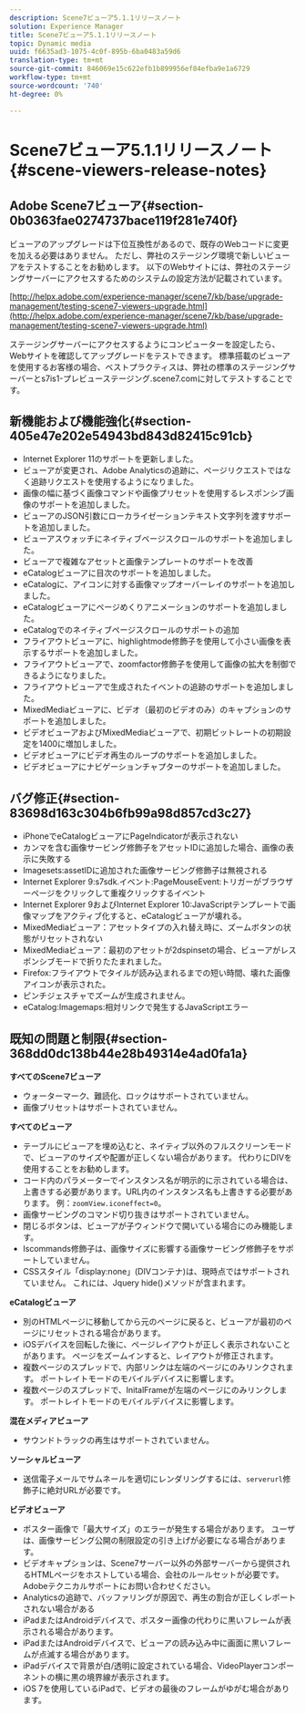```yaml
---
description: Scene7ビューア5.1.1リリースノート
solution: Experience Manager
title: Scene7ビューア5.1.1リリースノート
topic: Dynamic media
uuid: f6635ad3-1075-4c0f-895b-6ba0483a59d6
translation-type: tm+mt
source-git-commit: 846069e15c622efb1b899956ef84efba9e1a6729
workflow-type: tm+mt
source-wordcount: '740'
ht-degree: 0%

---
```



# Scene7ビューア5.1.1リリースノート{#scene-viewers-release-notes}

## Adobe Scene7ビューア{#section-0b0363fae0274737bace119f281e740f}

ビューアのアップグレードは下位互換性があるので、既存のWebコードに変更を加える必要はありません。 ただし、弊社のステージング環境で新しいビューアをテストすることをお勧めします。 以下のWebサイトには、弊社のステージングサーバーにアクセスするためのシステムの設定方法が記載されています。

[http://helpx.adobe.com/experience-manager/scene7/kb/base/upgrade-management/testing-scene7-viewers-upgrade.html](http://helpx.adobe.com/experience-manager/scene7/kb/base/upgrade-management/testing-scene7-viewers-upgrade.html)

ステージングサーバーにアクセスするようにコンピューターを設定したら、Webサイトを確認してアップグレードをテストできます。 標準搭載のビューアを使用するお客様の場合、ベストプラクティスは、弊社の標準のステージングサーバーとs7is1-プレビューステージング.scene7.comに対してテストすることです。

## 新機能および機能強化{#section-405e47e202e54943bd843d82415c91cb}

* Internet Explorer 11のサポートを更新しました。
* ビューアが変更され、Adobe Analyticsの追跡に、ページリクエストではなく追跡リクエストを使用するようになりました。
* 画像の幅に基づく画像コマンドや画像プリセットを使用するレスポンシブ画像のサポートを追加しました。
* ビューアのJSON引数にローカライゼーションテキスト文字列を渡すサポートを追加しました。
* ビューアスウォッチにネイティブページスクロールのサポートを追加しました。
* ビューアで複雑なアセットと画像テンプレートのサポートを改善
* eCatalogビューアに目次のサポートを追加しました。
* eCatalogに、アイコンに対する画像マップオーバーレイのサポートを追加しました。
* eCatalogビューアにページめくりアニメーションのサポートを追加しました。
* eCatalogでのネイティブページスクロールのサポートの追加
* フライアウトビューアに、highlightmode修飾子を使用して小さい画像を表示するサポートを追加しました。
* フライアウトビューアで、zoomfactor修飾子を使用して画像の拡大を制御できるようになりました。
* フライアウトビューアで生成されたイベントの追跡のサポートを追加しました。
* MixedMediaビューアに、ビデオ（最初のビデオのみ）のキャプションのサポートを追加しました。
* ビデオビューアおよびMixedMediaビューアで、初期ビットレートの初期設定を1400に増加しました。
* ビデオビューアにビデオ再生のループのサポートを追加しました。
* ビデオビューアにナビゲーションチャプターのサポートを追加しました。

## バグ修正{#section-83698d163c304b6fb99a98d857cd3c27}

* iPhoneでeCatalogビューアにPageIndicatorが表示されない
* カンマを含む画像サービング修飾子をアセットIDに追加した場合、画像の表示に失敗する
* Imagesets:assetIDに追加された画像サービング修飾子は無視される
* Internet Explorer 9:s7sdk.イベント:PageMouseEvent:トリガーがブラウザーページをクリックして重複クリックするイベント
* Internet Explorer 9およびInternet Explorer 10:JavaScriptテンプレートで画像マップをアクティブ化すると、eCatalogビューアが壊れる。
* MixedMediaビューア：アセットタイプの入れ替え時に、ズームボタンの状態がリセットされない
* MixedMediaビューア：最初のアセットが2dspinsetの場合、ビューアがレスポンシブモードで折りたたまれました。
* Firefox:フライアウトでタイルが読み込まれるまでの短い時間、壊れた画像アイコンが表示された。
* ピンチジェスチャでズームが生成されません。
* eCatalog:Imagemaps:相対リンクで発生するJavaScriptエラー

## 既知の問題と制限{#section-368dd0dc138b44e28b49314e4ad0fa1a}

**すべてのScene7ビューア**

* ウォーターマーク、難読化、ロックはサポートされていません。
* 画像プリセットはサポートされていません。

**すべてのビューア**

* テーブルにビューアを埋め込むと、ネイティブ以外のフルスクリーンモードで、ビューアのサイズや配置が正しくない場合があります。 代わりにDIVを使用することをお勧めします。
* コード内のパラメーターでインスタンス名が明示的に示されている場合は、上書きする必要があります。URL内のインスタンス名も上書きする必要があります。 例：`zoomView.iconeffect=0`。
* 画像サービングのコマンド切り抜きはサポートされていません。
* 閉じるボタンは、ビューアが子ウィンドウで開いている場合にのみ機能します。
* Iscommands修飾子は、画像サイズに影響する画像サービング修飾子をサポートしていません。
* CSSスタイル「display:none」(DIVコンテナ)は、現時点ではサポートされていません。 これには、Jquery hide()メソッドが含まれます。

**eCatalogビューア**

* 別のHTMLページに移動してから元のページに戻ると、ビューアが最初のページにリセットされる場合があります。
* iOSデバイスを回転した後に、ページレイアウトが正しく表示されないことがあります。 ページをズームインすると、レイアウトが修正されます。
* 複数ページのスプレッドで、内部リンクは左端のページにのみリンクされます。 ポートレイトモードのモバイルデバイスに影響します。
* 複数ページのスプレッドで、InitalFrameが左端のページにのみリンクします。 ポートレイトモードのモバイルデバイスに影響します。

**混在メディアビューア**

* サウンドトラックの再生はサポートされていません。

**ソーシャルビューア**

* 送信電子メールでサムネールを適切にレンダリングするには、`serverurl`修飾子に絶対URLが必要です。

**ビデオビューア**

* ポスター画像で「最大サイズ」のエラーが発生する場合があります。 ユーザは、画像サービング公開の制限設定の引き上げが必要になる場合があります。
* ビデオキャプションは、Scene7サーバー以外の外部サーバーから提供されるHTMLページをホストしている場合、会社のルールセットが必要です。 Adobeテクニカルサポートにお問い合わせください。
* Analyticsの追跡で、バッファリングが原因で、再生の割合が正しくレポートされない場合がある
* iPadまたはAndroidデバイスで、ポスター画像の代わりに黒いフレームが表示される場合があります。
* iPadまたはAndroidデバイスで、ビューアの読み込み中に画面に黒いフレームが点滅する場合があります。
* iPadデバイスで背景が白/透明に設定されている場合、VideoPlayerコンポーネントの横に黒の境界線が表示されます。
* iOS 7を使用しているiPadで、ビデオの最後のフレームがゆがむ場合があります。

